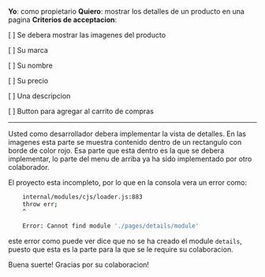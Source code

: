 **Yo**: como propietario
**Quiero**: mostrar los detalles de un producto en una pagina
**Criterios de acceptacion**:

[ ] Se debera mostrar las imagenes del producto

[ ] Su marca

[ ] Su nombre

[ ] Su precio

[ ] Una descripcion

[ ] Button para agregar al carrito de compras

---

Usted como desarrollador debera implementar la vista de detalles.
En las imagenes esta parte se muestra contenido dentro de un rectangulo
con borde de color rojo. Esa parte que esta dentro es la que se debera
implementar, lo parte del menu de arriba ya ha sido implementado por
otro colaborador.

El proyecto esta incompleto, por lo que en la consola vera un error como:

```bash
    internal/modules/cjs/loader.js:883
    throw err;
    ^

    Error: Cannot find module './pages/details/module'
```

este error como puede ver dice que no se ha creado el module `details`, puesto
que esta es la parte para la que se le require su colaboracion.

Buena suerte!
Gracias por su colaboracion!
